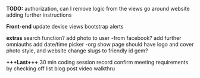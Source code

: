 **TODO:**
authorization, can I remove logic from the views
go around website adding further instructions

**Front-end**
update devise views
bootstrap alerts


**extras**
search function?
add photo to user -from facebook?
add further omniauths
add date/time picker 
-org show page should have logo and cover photo style, and website
change slugs to friendly id gem?

**+++Last+++**
30 min coding session record
confirm meeting requirements by checking off list
blog post
video walkthru

